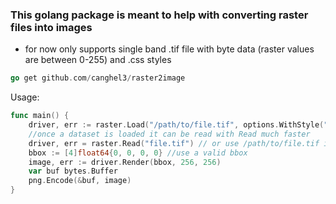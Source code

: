 ### This golang package is meant to help with converting raster files into images

- for now only supports single band .tif file with byte data (raster values are between 0-255) and .css styles

```go
go get github.com/canghel3/raster2image
```

Usage:
```go
func main() {
	driver, err := raster.Load("/path/to/file.tif", options.WithStyle("/path/to/style.css"))
	//once a dataset is loaded it can be read with Read much faster
    driver, err = raster.Read("file.tif") // or use /path/to/file.tif instead of file.tif, works either way
	bbox := [4]float64{0, 0, 0, 0} //use a valid bbox
	image, err := driver.Render(bbox, 256, 256)
	var buf bytes.Buffer
	png.Encode(&buf, image)
}
```